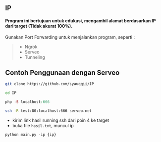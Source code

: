 ## **IP**
#### Program ini bertujuan untuk edukasi, mengambil alamat berdasarkan IP dari target (Tidak akurat 100%).
Gunakan Port Forwarding untuk menjalankan program, seperti :
> - Ngrok
> - Serveo
> - Tunneling

## **Contoh Penggunaan dengan Serveo**
```bash
git clone https://github.com/syauqqii/IP
```
```bash
cd IP
```
```php
php -S localhost:666
```
```bash
ssh -R test:80:localhost:666 serveo.net
```
- kirim link hasil running ssh dari poin 4 ke target
- buka file `hasil.txt`, muncul ip
```python3
python main.py -ip {ip}
```
